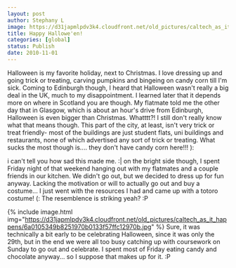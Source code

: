 ```yaml
---
layout: post
author: Stephany L
image: https://d31japmlpdv3k4.cloudfront.net/old_pictures/caltech_as_it_happens/6a0105349b8251970b0133f57fe775970b.jpg
title: Happy Hallowe'en! 
categories: [global]
status: Publish
date: 2010-11-01
---
```


Halloween is my favorite holiday, next to Christmas. I love dressing up and going trick or treating, carving pumpkins and bingeing on candy corn till I'm sick. Coming to Edinburgh though, I heard that Halloween wasn't really a big deal in the UK, much to my disappointment. I learned later that it depends more on where in Scotland you are though. My flatmate told me the other day that in Glasgow, which is about an hour's drive from Edinburgh, Halloween is even bigger than Christmas. Whatttt?! I still don't really know what that means though. This part of the city, at least, isn't very trick or treat friendly- most of the buildings are just student flats, uni buildings and restaurants, none of which advertised any sort of trick or treating. What sucks the most though is.... they don't have candy corn here!!! ):

i can't tell you how sad this made me. :| on the bright side though, I spent Friday night of that weekend hanging out with my flatmates and a couple friends in our kitchen. We didn't go out, but we decided to dress up for fun anyway. Lacking the motivation or will to actually go out and buy a costume... I just went with the resources I had and came up with a totoro costume! (: The resemblence is striking yeah? :P


{% include image.html img="https://d31japmlpdv3k4.cloudfront.net/old_pictures/caltech_as_it_happens/6a0105349b8251970b0133f57ffc12970b.jpg" %}
Sure, it was technically a bit early to be celebrating Halloween, since it was only the 29th, but in the end we were all too busy catching up with coursework on Sunday to go out and celebrate. I spent most of Friday eating candy and chocolate anyway... so I suppose that makes up for it. :P
